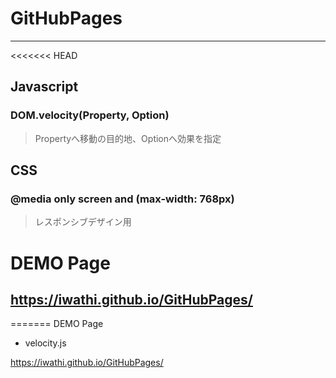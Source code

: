 # GitHubPages
-------

<<<<<<< HEAD
## Javascript
### DOM.velocity(Property, Option)
> Propertyへ移動の目的地、Optionへ効果を指定

## CSS
### @media only screen and (max-width: 768px)
> レスポンシブデザイン用

# DEMO Page
## https://iwathi.github.io/GitHubPages/
=======
DEMO Page

+ velocity.js

https://iwathi.github.io/GitHubPages/
